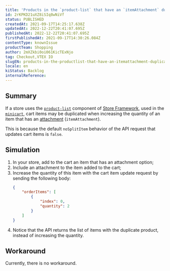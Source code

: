 ```yaml
---
title: 'Products in the `product-list` that have an `itemAttachment` duplicate when the quantity is increased'
id: 2rKPKD21uXZ8iSIq8wNiVf
status: PUBLISHED
createdAt: 2021-09-17T14:25:17.638Z
updatedAt: 2022-12-22T20:41:07.695Z
publishedAt: 2022-12-22T20:41:07.695Z
firstPublishedAt: 2021-09-17T14:30:26.084Z
contentType: knownIssue
productTeam: Shopping
author: 2mXZkbi0oi061KicTExNjo
tag: Checkout,VTEX IO
slugEN: products-in-the-productlist-that-have-an-itemattachment-duplicate-when-the-quantity-is-increased
locale: en
kiStatus: Backlog
internalReference: 
---
```


## Summary

If a store uses the [`product-list`](https://developers.vtex.com/vtex-developer-docs/docs/vtex-product-list) component of [Store Framework](https://developers.vtex.com/vtex-developer-docs/docs/getting-started-3), used in the [`minicart`](https://vtex.io/docs/components/all/vtex.minicart@2.61.1/), cart items may be duplicated when increasing the quantity of an item that has an [attachment](https://help.vtex.com/en/tutorial/adding-an-attachment--7zHMUpuoQE4cAskqEUWScU#) (`itemAttachment`).

This is because the default `noSplitItem` behavior of the API request that updates cart items is `false`.

## Simulation

1. In your store, add to the cart an item that has an attachment option;
2. Include an attachment to the item added to the cart;
3. Increase the quantity of this item with the cart item update request by sending the following body:
    ```json
    {
        "orderItems": [
            {
                "index": 0,
                "quantity": 2
            }
        ]
    }
    ```
4. Notice that the API returns the list of items with the duplicate product, instead of increasing the quantity.

## Workaround

Currently, there is no workaround.

